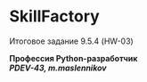 # SkillFactory
Итоговое задание 9.5.4 (HW-03)

<b>Профессия Python-разработчик<b><br>
<i><b>PDEV-43, m.maslennikov</b></i>
